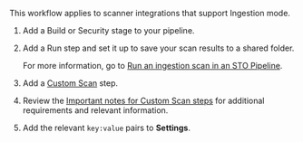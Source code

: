 This workflow applies to scanner integrations that support Ingestion mode.

1. Add a Build or Security stage to your pipeline.

2. Add a Run step and set it up to save your scan results to a shared folder. 

   For more information, go to [Run an ingestion scan in an STO Pipeline](/docs/security-testing-orchestration/orchestrate-and-ingest/ingestion-workflows/ingest-scan-results-into-an-sto-pipeline).

3. Add a [Custom Scan](/docs/security-testing-orchestration/custom-scanning/custom-scan-reference) step.

4. Review the [Important notes for Custom Scan steps](/docs/security-testing-orchestration/custom-scanning/custom-scan-reference#important-notes-for-custom-scan-steps) for additional requirements and relevant information. 

5. Add the relevant `key:value` pairs to **Settings**.